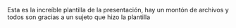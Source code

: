 Esta es la increíble plantilla de la presentación, hay un montón de archivos y todos son gracias a un sujeto que hizo la plantilla
